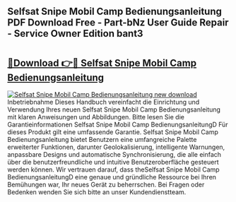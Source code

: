 ## Selfsat Snipe Mobil Camp Bedienungsanleitung PDF Download Free - Part-bNz User Guide Repair - Service Owner Edition bant3

# <h2><a href="http://df5g90h.blite.top/?on=Selfsat+Snipe+Mobil+Camp+Bedienungsanleitung">🔗Download 👉🔴 Selfsat Snipe Mobil Camp Bedienungsanleitung</a></h2>

[![Selfsat Snipe Mobil Camp Bedienungsanleitung new download](https://i.imgur.com/lujVjoI.png)](http://df5g90h.blite.top/?on=Selfsat+Snipe+Mobil+Camp+Bedienungsanleitung)
Inbetriebnahme Dieses Handbuch vereinfacht die Einrichtung und Verwendung Ihres neuen Selfsat Snipe Mobil Camp Bedienungsanleitung mit klaren Anweisungen und Abbildungen. Bitte lesen Sie die Garantieinformationen Selfsat Snipe Mobil Camp BedienungsanleitungD Für dieses Produkt gilt eine umfassende Garantie. Selfsat Snipe Mobil Camp Bedienungsanleitung bietet Benutzern eine umfangreiche Palette erweiterter Funktionen, darunter Geolokalisierung, intelligente Warnungen, anpassbare Designs und automatische Synchronisierung, die alle einfach über die benutzerfreundliche und intuitive Benutzeroberfläche gesteuert werden können. Wir vertrauen darauf, dass theSelfsat Snipe Mobil Camp BedienungsanleitungD eine genaue und gründliche Ressource bei Ihren Bemühungen war, Ihr neues Gerät zu beherrschen. Bei Fragen oder Bedenken wenden Sie sich bitte an unser Kundendienstteam.
